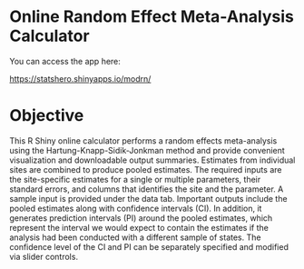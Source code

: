 # Online Random Effect Meta-Analysis Calculator

You can access the app here: 

https://statshero.shinyapps.io/modrn/

# Objective
This R Shiny online calculator performs a random effects meta-analysis using 
the Hartung-Knapp-Sidik-Jonkman method and provide convenient visualization and 
downloadable output summaries. Estimates from individual sites are combined to 
produce pooled estimates. The required inputs are the site-specific estimates 
for a single or multiple parameters, their standard errors, and columns that 
identifies the site and the parameter. A sample input is provided under the 
data tab. Important outputs include the pooled estimates along with confidence
intervals (CI). In addition, it generates prediction intervals (PI) around the 
pooled estimates, which represent the interval we would expect to contain the 
estimates if the analysis had been conducted with a different sample of states. 
The confidence level of the CI and PI can be separately specified and modified 
via slider controls.
